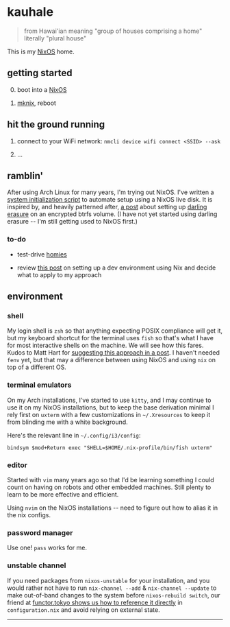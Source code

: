 # kauhale

> from Hawai'ian
> meaning "group of houses comprising a home"
> literally "plural house"

This is my [NixOS] home.

## getting started

0. boot into a [NixOS]

1. [mknix], reboot

## hit the ground running

1. connect to your WiFi network: `nmcli device wifi connect <SSID> --ask`

2. ...

## ramblin'

After using Arch Linux for many years, I'm trying out NixOS. I've written a
[system initialization script][mknix] to automate setup using a NixOS live
disk. It is inspired by, and heavily patterned after, [a post][mt-caret]
about setting up [darling erasure][eyd] on an encrypted btrfs volume. (I
have not yet started using darling erasure -- I'm still getting used to
NixOS first.)

### to-do

* test-drive [homies][homies-post]

* review [this post][mathiasp] on setting up a dev environment using Nix and
  decide what to apply to my approach

## environment

### shell

My login shell is `zsh` so that anything expecting POSIX compliance will get
it, but my keyboard shortcut for the terminal uses `fish` so that's what I
have for most interactive shells on the machine. We will see how this fares.
Kudos to Matt Hart for [suggesting this approach in a post][fish-n-nix]. I
haven't needed `fenv` yet, but that may a difference between using NixOS and
using `nix` on top of a different OS.

### terminal emulators

On my Arch installations, I've started to use `kitty`, and I may continue to
use it on my NixOS installations, but to keep the base derivation minimal I
rely first on `uxterm` with a few customizations in `~/.Xresources` to keep
it from blinding me with a white background.

Here's the relevant line in `~/.config/i3/config`:

```
bindsym $mod+Return exec "SHELL=$HOME/.nix-profile/bin/fish uxterm"
```

### editor

Started with `vim` many years ago so that I'd be learning something I could
count on having on robots and other embedded machines. Still plenty to learn
to be more effective and efficient.

Using `nvim` on the NixOS installations -- need to figure out how to alias
it in the nix configs.

### password manager

Use one! `pass` works for me.

### unstable channel

If you need packages from `nixos-unstable` for your installation, and you
would rather not have to run `nix-channel --add` & `nix-channel --update`
to make out-of-band changes to the system before `nixos-rebuild switch`, our
friend at [functor.tokyo shows us how to reference it directly][functokyo]
in `configuration.nix` and avoid relying on external state.



_____________

[NixOS]: https://nixos.org
[mknix]: https://mjstanway.com/mknix
[mt-caret]: https://mt-caret.github.io/blog/posts/2020-06-29-optin-state.html
[eyd]: https://grahamc.com/blog/erase-your-darlings
[homies-post]: https://www.nmattia.com/posts/2018-03-21-nix-reproducible-setup-linux-macos.html
[mathiasp]: https://www.mathiaspolligkeit.de/dev/exploring-nix-on-macos/
[fish-n-nix]: https://mjhart.netlify.app/posts/2020-03-14-nix-and-fish.html
[functokyo]: https://functor.tokyo/blog/2018-02-18-install-packages-from-nixos-unstable
